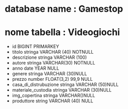 <!-- Create un file di testo per descrivere un database di un negozio di videogiochi.
Strutturate il file come fatto oggi in classe.  Specificate: il nome del database, la tabella e le potenziali colonne con i tipi di dato. -->

# database name : Gamestop

# nome tabella : Videogiochi

- id BIGINT PRIMARKEY
- titolo stringa VARCHAR (40) NOTNULL
- descrizione stringa VARCHAR (100)
- autore stringa VARCHAR(30) NOTNULL
- anno date YEAR NULL
- genere stringa VARCHAR (30)NULL
- prezzo number FLOAT(3,2) 99,9 NULL
- casa_di_distrubuzione stringa VARCHAR (50)NULL
- materiale_custodia stringa VARCHAR (30)NULL
- img_copertina stringa VARCHAR()NULL
- produttore string VARCHAR (40) NULL
